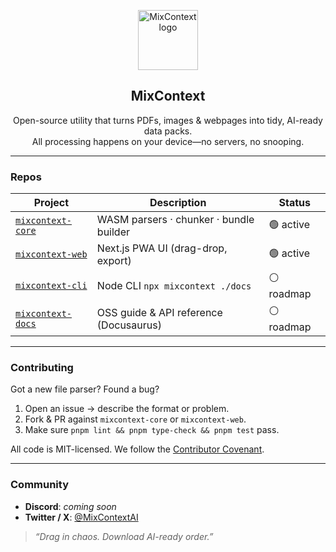 <p align="center">
  <img src="https://raw.githubusercontent.com/MixContext/.github/main/assets/logo-bg.png" width="96" alt="MixContext logo">
</p>

<h2 align="center">MixContext</h2>
<p align="center">Open-source utility that turns PDFs, images & webpages into tidy, AI-ready data packs.<br>
All processing happens on your device—no servers, no snooping.</p>

---

### Repos

| Project | Description | Status |
|---------|-------------|--------|
| [`mixcontext-core`](https://github.com/MixContext/mixcontext-core) | WASM parsers · chunker · bundle builder | 🟢 active |
| [`mixcontext-web`](https://github.com/MixContext/mixcontext-web) | Next.js PWA UI (drag-drop, export) | 🟢 active |
| [`mixcontext-cli`](https://github.com/MixContext/mixcontext-cli) | Node CLI  `npx mixcontext ./docs` | ⚪ roadmap |
| [`mixcontext-docs`](https://github.com/MixContext/mixcontext-docs) | OSS guide & API reference (Docusaurus) | ⚪ roadmap |

---

### Contributing

Got a new file parser? Found a bug?

1. Open an issue → describe the format or problem.
2. Fork & PR against `mixcontext-core` or `mixcontext-web`.
3. Make sure `pnpm lint && pnpm type-check && pnpm test` pass.

All code is MIT-licensed. We follow the [Contributor Covenant](https://www.contributor-covenant.org/).

---

### Community

* **Discord**: _coming soon_
* **Twitter / X**: [@MixContextAI](https://twitter.com/MixContext)

> _“Drag in chaos. Download AI-ready order.”_
